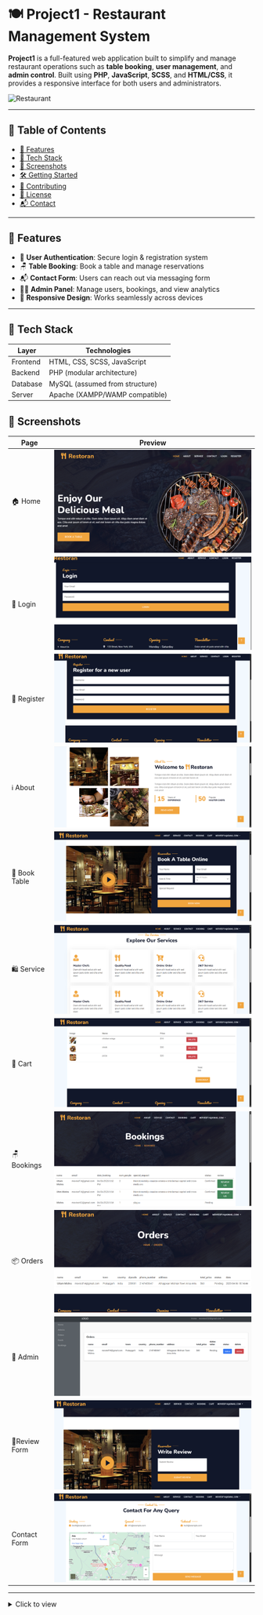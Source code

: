 # 🍽️ Project1 - Restaurant Management System

**Project1** is a full-featured web application built to simplify and manage restaurant operations such as **table booking**, **user management**, and **admin control**. Built using **PHP**, **JavaScript**, **SCSS**, and **HTML/CSS**, it provides a responsive interface for both users and administrators.

![Restaurant](https://img.shields.io/badge/Restaurant-App-ff6f61?style=for-the-badge&logo=codeigniter&logoColor=white)


---

## 🧭 Table of Contents

- [🚀 Features](#-features)
- [🧰 Tech Stack](#-tech-stack)
- [📸 Screenshots](#-screenshots)
- [🛠️ Getting Started](#️-getting-started)
- [🤝 Contributing](#-contributing)
- [📄 License](#-license)
- [📬 Contact](#-contact)

---

## 🚀 Features

- 🔐 **User Authentication**: Secure login & registration system
- 🪑 **Table Booking**: Book a table and manage reservations
- 📬 **Contact Form**: Users can reach out via messaging form
- 🧑‍💼 **Admin Panel**: Manage users, bookings, and view analytics
- 📱 **Responsive Design**: Works seamlessly across devices

---



## 🧰 Tech Stack


| Layer    | Technologies                   |
| -------- | ------------------------------ |
| Frontend | HTML, CSS, SCSS, JavaScript    |
| Backend  | PHP (modular architecture)     |
| Database | MySQL (assumed from structure) |
| Server   | Apache (XAMPP/WAMP compatible) |

      

## 📸 Screenshots


| Page          | Preview                         |
| ------------- | ------------------------------- |
| 🏠 Home       | ![Home](image/home.png)         |
| 🔐 Login      | ![Login](image/login.png)       |
| 📝 Register   | ![Register](image/register.png) |
| ℹ️ About      | ![About](image/about.png)       |
| 📅 Book Table | ![Book](image/book.png)         |
| 🛍️ Service    | ![Service](image/service.png)   |
| 🛒 Cart       | ![Cart](image/cart.png)         |
| 🪑 Bookings   | ![Bookings](image/bookings.png) |
| 📦 Orders     | ![Orders](image/orders.png)     |
| 📄 Admin      | ![Admin](image/admin.png)       |
| 📝Review Form | ![Review](image/review.png)     | 
| Contact  Form | ![Contact](image/contact.png)   | 

---

<details>
<summary>Click to view</summary>


🛠️ Getting Started

🧰 Prerequisites

      PHP 7.2+
      
      MySQL / MariaDB
      
      Apache server (XAMPP, WAMP, Laragon)

---
 
3. Set up the database:

         ..Create a new MySQL database (e.g., project1_db).
         
         ..Import the SQL file located in the config/ folder (e.g., database.sql).
         4.Configure the database connection:
         Open config/config.php and set your database credentials:
         define('DB_SERVER', 'localhost');
         define('DB_USERNAME', 'root');
         define('DB_PASSWORD', '');
         define('DB_NAME', 'project1_db');

5.Run the project locally:

      Use XAMPP, WAMP, or any local server.

Place the project folder inside the htdocs/ (XAMPP) directory.

      Access the project at: http://localhost/Project1/

---

🤝 Contributing


      We welcome all contributions!

      Fork the repository

      Create a new branch

      Make your changes

      Submit a pull request 🚀


---


📄 License

This project is licensed under the MIT License.
See the LICENSE file for more information.

---

📬 Contact

      For questions or support, feel free to reach out:

      Developer: [Utsav Mishra]
      Email: [utsavmishraa005@gmail.com]
      GitHub: [https://github.com/bhaktofmahakal]
      linkedIn: [http://linkedin.com/in/utsav-mishra1]
 
---

<p align="center">
  <img src="https://img.shields.io/badge/Built%20with-PHP-777BB4?style=for-the-badge&logo=php&logoColor=white">
  <img src="https://img.shields.io/badge/Database-MySQL-00758F?style=for-the-badge&logo=mysql&logoColor=white">
  <img src="https://img.shields.io/badge/Styling-SCSS/CSS-cc6699?style=for-the-badge&logo=sass&logoColor=white">
  <img src="https://img.shields.io/badge/JS-Vanilla%20JavaScript-F7DF1E?style=for-the-badge&logo=javascript&logoColor=black">
</p>


